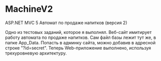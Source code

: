 # MachineV2
ASP.NET MVC 5 Автомат по продаже напитков (версия 2)

Одно из тестовых заданий, которое я выполнял. Веб-сайт имитирует работу автомата по продаже напитков. Сам файл базы лежит тут же, в папке App_Data. Попасть в админку сайта, можно добавив в адресной строке "?id=secret". Теперь Web-приложение выполнено, используя трехуровневую архитектуру.
